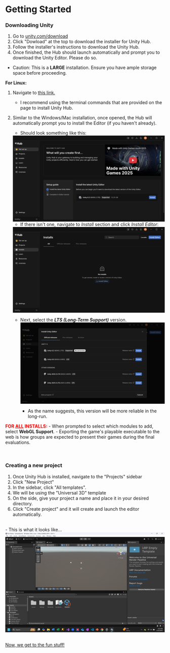 # Getting Started

### Downloading Unity

1. Go to [unity.com/download](https://unity.com/download)
2. Click "Dowload" at the top to download the installer for Unity Hub.
3. Follow the installer's instructions to download the Unity Hub.
4. Once finished, the Hub should launch automatically and prompt you to download the Unity Editor. Please do so.
- Caution: This is a **LARGE** installation. Ensure you have ample storage space before proceeding.

**For Linux:**
1. Navigate to [this link.](https://docs.unity3d.com/hub/manual/InstallHub.html)
    - I recommend using the terminal commands that are provided on the page to install Unity Hub.
    
2. Similar to the Windows/Mac installation, once opened, the Hub will automatically prompt you to install the Editor (if you haven't already).

    - Should look something like this:
    <img style="display: block; margin-left: auto; margin-right: auto;" src="./groundwork_photos/First_startup_linux.png" alt="Unity Editor Home Page">

    - If there isn't one, navigate to *Install* section and click *Install Editor*:
    <img style="display: block; margin-left: auto; margin-right: auto;" src="./groundwork_photos/Install_section_first_startup.png" alt="Unity Editor Home Page">

    - Next, select the ***LTS (Long-Term Support)*** version.
        <img style="display: block; margin-left: auto; margin-right: auto;" src="./groundwork_photos/Version_select.png" alt="Unity Editor Home Page">

        - As the name suggests, this version will be more reliable in the long-run.

**<span style="color: red;">FOR <u>ALL</u> INSTALLS:</span>**
    - When prompted to select which modules to add, select **WebGL Support**.
    - Exporting the game's playable executable to the web is how groups are expected to present their games during the final evaluations.

<br/>


### Creating a new project
1. Once Unity Hub is installed, navigate to the "Projects" sidebar
2. Click "New Project"
3. In the sidebar, click "All templates".
4. We will be using the "Universal 3D" template
5. On the side, give your project a name and place it in your desired directory. 
6. Click "Create project" and it will create and launch the editor automatically.
<br/>
- This is what it looks like... 

<img style="display: block; margin-left: auto; margin-right: auto;" src="editor_hmpage.png" alt="Unity Editor Home Page">
<br/>



[Now, we get to the fun stuff!](./unity_scene_setup.md)